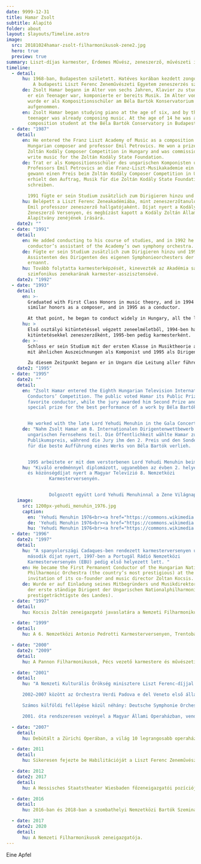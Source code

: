 ```yaml
---
date: 9999-12-31
title: Hamar Zsolt
subtitle: Alapító
folder: about
layout: $layouts/Timeline.astro
image:
  src: 20181024hamar-zsolt-filharmonikusok-zene2.jpg
  hero: true
  preview: true
summary: Liszt-díjas karmester, Érdemes Művész, zeneszerző, művészeti igazgató. A Symphonia Hungarica koncepciójának megalkotója, oktatási tevékenységének művészeti igazgatója.
timeline:
  - detail:
      hu: 1968-ban, Budapesten született. Hatéves korában kezdett zongorázni, majd a Bartók Béla Konzervatóriumban zeneszerzést tanult.
          A budapesti Liszt Ferenc Zeneművészeti Egyetem zeneszerzés szakán Petrovics Emil osztályában végzett, a karmesterképző szakon Lukács Ervin és Gál Tamás voltak a tanárai. Több ízben vett részt Jurij Szimonov mesterkurzusán.
      de: Zsolt Hamar begann im Alter von sechs Jahren, Klavier zu studieren, und als
        er ein Teenager war, komponierte er bereits Musik. Im Alter von 14 Jahren
        wurde er als Kompositionsschüler am Béla Bartók Konservatorium in Budapest
        aufgenommen.
      en: Zsolt Hamar began studying piano at the age of six, and by the time he was a
        teenager was already composing music. At the age of 14 he was accepted as a
        composition student at the Béla Bartók Conservatory in Budapest.
  - date: "1987"
    detail:
      en: He entered the Franz Liszt Academy of Music as a composition student of the
        Hungarian composer and professor Emil Petrovics. He won a prize in the
        Zoltán Kodály Composer Competition in Hungary and was commissioned to
        write music for the Zoltán Kodály State Foundation.
      de: Trat er als Kompositionsschüler des ungarischen Komponisten und
        Professors Emil Petrovics an die Franz-Liszt-Musikakademie ein. Er
        gewann einen Preis beim Zoltán Kodály Composer Competition in Ungarn und
        erhielt den Auftrag, Musik für die Zoltán Kodály State Foundation zu
        schreiben.

        1991 fügte er sein Studium zusätzlich zum Dirigieren hinzu und 1992 wurde er zum Assistenten des Dirigenten des eigenen Symphonieorchesters der Akademie ernannt.
      hu: Belépett a Liszt Ferenc Zeneakadémiába, mint zeneszerzőtanuló, Petrovics
        Emil professzor zeneszerző hallgatójaként. Díjat nyert a Kodály Zoltán
        Zeneszerző Versenyen, és megbízást kapott a Kodály Zoltán Állami
        Alapítvány zenéjének írására.
    date2: ""
  - date: "1991"
    detail:
      en: He added conducting to his course of studies, and in 1992 he was appointed a
        conductor’s assistant of the Academy’s own symphony orchestra.
      de: Fügte er sein Studium zusätzlich zum Dirigieren hinzu und 1992 wurde er zum
        Assistenten des Dirigenten des eigenen Symphonieorchesters der Akademie
        ernannt.
      hu: Tovább folytatta karmesterképzését, kinevezték az Akadémia saját
        szimfonikus zenekarának karmester-asszisztensévé.
    date2: "1992"
  - date: "1993"
    detail:
      en: >-
        Graduated with First Class Honors in music theory, and in 1994 with
        similar honors as a composer, and in 1995 as a conductor.

        At that point, he began to conduct widely in Hungary, all the leading Hungarian Orchestras. He appeared also abroad with the Tirgu Mures (Romania) Philharmonic Orchestra, the Cadaques Symphony Orchestra in Spain (where he won two prizes in the International Conductors’ Competition there in 1996), and the Dortmund and the Berlin Symphonies in Germany.
      hu: >
        Első osztályú kitüntetéssel végzett zeneelméletből, 1994-ben hasonló
        kitüntetésekkel zeneszerzőként, 1995-ben pedig karmesterként.
      de: >-
        Schloss er sein Studium mit der ersten Klasse in Musiktheorie ab, 1994
        mit ähnlichen Auszeichnungen als Komponist und 1995 als Dirigent.

        Zu diesem Zeitpunkt begann er in Ungarn die Leitung aller führenden ungarischen Orchester. Er war auch im Ausland mit dem Tirgu Mures (Rumänien) Philharmonic Orchestra, dem Cadaques Symphony Orchestra in Spanien (wo er 1996 zwei internationale Preise beim Internationalen Dirigentenwettbewerb gewann) sowie den Dortmunder und den Berliner Symphonikern.
    date2: "1995"
  - date: "1995"
    date2: ""
    detail:
      en: "Zsolt Hamar entered the Eighth Hungarian Television International
        Conductors’ Competition. The public voted Hamar its Public Prize as the
        favorite conductor, while the jury awarded him Second Prize and the
        special prize for the best performance of a work by Béla Bartók.


        He worked with the late Lord Yehudi Menuhin in the Gala Concert of the World Music Day. Afterwards, Menuhin wrote, <q>He is one of the most dynamic, precise, intelligent of young conductors I have heard.</q>"
      de: "Nahm Zsolt Hamar am 8. Internationalen Dirigentenwettbewerb des
        ungarischen Fernsehens teil. Die Öffentlichkeit wählte Hamar zum
        Publikumspreis, während die Jury ihm den 2. Preis und den Sonderpreis
        für die beste Aufführung eines Werks von Béla Bartók verlieh.


        1995 arbeitete er mit dem verstorbenen Lord Yehudi Menuhin beim Galakonzert des World Music Day zusammen. Danach schrieb Menuhin: <q>Er ist einer der dynamischsten, präzisesten und intelligentesten jungen Dirigenten, die ich je gehört habe.</q>"
      hu: "Kiváló eredménnyel diplomázott, ugyanebben az évben 2. helyezést kapott,
        és közönségdíjat nyert a Magyar Televízió 8. Nemzetközi
				Karmesterversenyén.


				Dolgozott együtt Lord Yehudi Menuhinnal a Zene Világnapi gálakoncertjén. Később Menuhin azt írta: <q>Ő az egyik legdinamikusabb, legpontosabb, intelligensebb fiatal karmester, akit hallottam.</q>"
    image:
      src: 1200px-yehudi_menuhin_1976.jpg
      caption:
        en: 'Yehudi Menuhin 1976<br><a href="https://commons.wikimedia.org/wiki/File:Yehudi_Menuhin_1976.jpg" title="via Wikimedia Commons">Allan warrenderivative work: Parzi</a> / <a href="https://creativecommons.org/licenses/by-sa/3.0">CC BY-SA</a>'
        de: 'Yehudi Menuhin 1976<br><a href="https://commons.wikimedia.org/wiki/File:Yehudi_Menuhin_1976.jpg" title="via Wikimedia Commons">Allan warrenderivative work: Parzi</a> / <a href="https://creativecommons.org/licenses/by-sa/3.0">CC BY-SA</a>'
        hu: 'Yehudi Menuhin 1976<br><a href="https://commons.wikimedia.org/wiki/File:Yehudi_Menuhin_1976.jpg" title="via Wikimedia Commons">Allan warrenderivative work: Parzi</a> / <a href="https://creativecommons.org/licenses/by-sa/3.0">CC BY-SA</a>'
  - date: "1996"
    date2: "1997"
    detail:
      hu: "A spanyolországi Cadaques-ben rendezett karmesterversenyen ugyancsak
        második díjat nyert, 1997-ben a Portugál Rádió Nemzetközi
        Karmesterversenyén (EBU) pedig első helyezett lett. "
      en: He became the First Permanent Conductor of the Hungarian National
        Philharmonic Orchestra (the country’s most prestigious) at the
        invitation of its co-founder and music director Zoltan Kocsis.
      de: Wurde er auf Einladung seines Mitbegründers und Musikdirektors Zoltan Kocsis
        der erste ständige Dirigent der Ungarischen Nationalphilharmonie (die
        prestigeträchtigste des Landes).
  - date: "1997"
    detail:
      hu: Kocsis Zoltán zeneigazgató javaslatára a Nemzeti Filharmonikusok első állandó karmesterévé nevezték ki.

  - date: "1999"
    detail:
      hu: A 6. Nemzetközi Antonio Pedrotti Karmesterversenyen, Trentoban ismét első helyezést ért el.

  - date: "2000"
    date2: "2009"
    detail: 
      hu: A Pannon Filharmonikusok, Pécs vezető karmestere és művészeti igazgatója, akikkel CD felvételt készített Liszt Ferenc, Bartók és Mahler műveiből.

  - date: "2001"
    detail:
      hu: "A Nemzeti Kulturális Örökség minisztere Liszt Ferenc-díjjal jutalmazta munkáját.

      2002–2007 között az Orchestra Verdi Padova e del Veneto első állandó karmestere, melynek élén Olaszországon kívül több európai országban is turnét vezényelt.

      Számos külföldi fellépése közül néhány: Deutsche Symphonie Orchester Berlin, Bruckner Orchester Linz, Japan Philharmonic Orchestra, Mozarteum Orchester Salzburg, Frankfurter Museumsorchester, Orosz Nemzeti Filharmonikusok. Gyakori vendég Európa számos zenei centrumában és több ízben vezényelt Kanadában, az Amerikai Egyesült Államokban, Kínában, és Dél-Koreában.

      2001. óta rendszeresen vezényel a Magyar Állami Operaházban, vendégkarmesteri felkéréseknek tesz eleget az egész világon: Frankfurti Operaház, Göteborgi Operaház, Teatro San Carlo Lisbon, Teatro Lyrico Cagliari… stb."

  - date: "2007"
    detail: 
      hu: Debütált a Zürichi Operában, a világ 10 legrangosabb operaház egyikének számító művészeti fellegvárban, ahol hat éven át állandó karmester volt. Számos opera- és balettbemutató fűződik a nevéhez.

  - date: 2011
    detail:
      hu: Sikeresen fejezte be Habilitációját a Liszt Ferenc Zeneművészeti Egyetemen.

  - date: 2012
    date2: 2017
    detail:
      hu: A Hessisches Staatstheater Wiesbaden főzeneigazgatói pozícióját töltötte be.

  - date: 2016
    detail: 
      hu: 2016-ban és 2018-ban a szombathelyi Nemzetközi Bartók Szeminárium és Fesztivál karmesterkurzusának professzora.

  - date: 2017
    date2: 2020
    detail:
      hu: A Nemzeti Filharmonikusok zeneigazgatója. 
---
```

Eine Apfel